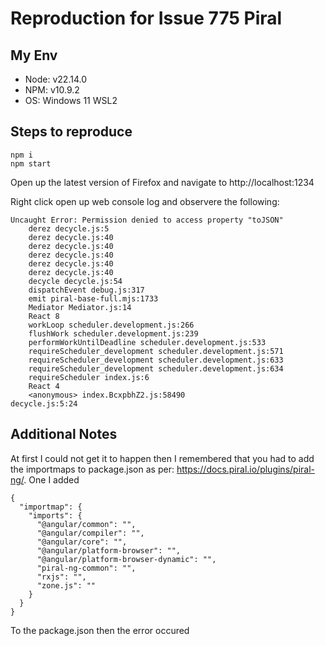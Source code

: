 # Reproduction for Issue 775 Piral

## My Env

- Node: v22.14.0
- NPM: v10.9.2
- OS: Windows 11 WSL2

## Steps to reproduce


```
npm i
npm start
```

Open up the latest version of Firefox and navigate to http://localhost:1234

Right click open up web console log and observere the following:

```
Uncaught Error: Permission denied to access property "toJSON"
    derez decycle.js:5
    derez decycle.js:40
    derez decycle.js:40
    derez decycle.js:40
    derez decycle.js:40
    derez decycle.js:40
    decycle decycle.js:54
    dispatchEvent debug.js:317
    emit piral-base-full.mjs:1733
    Mediator Mediator.js:14
    React 8
    workLoop scheduler.development.js:266
    flushWork scheduler.development.js:239
    performWorkUntilDeadline scheduler.development.js:533
    requireScheduler_development scheduler.development.js:571
    requireScheduler_development scheduler.development.js:633
    requireScheduler_development scheduler.development.js:634
    requireScheduler index.js:6
    React 4
    <anonymous> index.BcxpbhZ2.js:58490
decycle.js:5:24
```

## Additional Notes

At first I could not get it to happen then I remembered that you had to add the importmaps to package.json as per: https://docs.piral.io/plugins/piral-ng/. One I added 

```
{
  "importmap": {
    "imports": {
      "@angular/common": "",
      "@angular/compiler": "",
      "@angular/core": "",
      "@angular/platform-browser": "",
      "@angular/platform-browser-dynamic": "",
      "piral-ng-common": "",
      "rxjs": "",
      "zone.js": ""
    }
  }
}
```

To the package.json then the error occured
